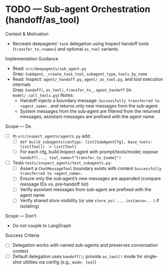 # TODO — Sub-agent Orchestration (handoff/as_tool)

Context & Motivation
- Recreate deepagents’ `task` delegation using Inspect handoff tools (`transfer_to_<name>`) and optional `as_tool` variants.

Implementation Guidance
- Read: `src/deepagents/sub_agent.py`  
  Grep: `SubAgent`, `_create_task_tool`, `subagent_type`, `tools_by_name`
- Read: Inspect: `agent/_handoff.py`, `agent/_as_tool.py`, and tool execution internals  
  Grep: `handoff(`, `as_tool(`, `transfer_to_`, `agent_handoff` (in `model/_call_tools.py`)
  Notes:
  - Handoff injects a boundary message: `Successfully transferred to <agent_name>.` and returns only new messages from the sub‑agent.
  - System messages from the sub‑agent are filtered from the returned messages; assistant messages are prefixed with the agent name.

Scope — Do
- [ ] In `src/inspect_agents/agents.py` add:
  - [ ] `def build_subagents(configs: list[SubAgentCfg], base_tools: list[Tool]) -> list[Tool]`
  - [ ] For each cfg, build Inspect agent with prompt/tools/model; expose `handoff(..., tool_name=f"transfer_to_{name}")`
- [ ] Tests `tests/inspect_agents/test_subagents.py`:
  - [ ] Assert a `ChatMessageTool` boundary exists with content `Successfully transferred to <agent_name>.`
  - [ ] Ensure only the sub‑agent’s new messages are appended (compare message IDs vs. pre‑handoff list)
  - [ ] Verify assistant messages from sub‑agent are prefixed with the agent name
  - [ ] Verify shared store visibility (or use `store_as(..., instance=...)` if isolating)

Scope — Don’t
- Do not couple to LangGraph

Success Criteria
- [ ] Delegation works with named sub-agents and preserves conversation context
- [ ] Default delegation uses `handoff()`; provide `as_tool()` mode for single-shot utilities via config (e.g., `mode: tool`)
